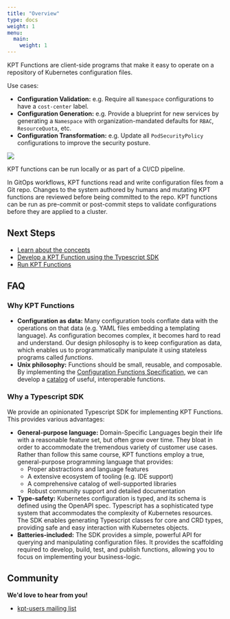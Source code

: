 ```yaml
---
title: "Overview"
type: docs
weight: 1
menu:
  main:
    weight: 1
---
```


KPT Functions are client-side programs that make it easy to operate on a repository of Kubernetes configuration files.

Use cases:

- **Configuration Validation:** e.g. Require all `Namespace` configurations to have a `cost-center` label.
- **Configuration Generation:** e.g. Provide a blueprint for new services by generating a `Namespace` with organization-mandated defaults for `RBAC`, `ResourceQuota`, etc.
- **Configuration Transformation:** e.g. Update all `PodSecurityPolicy` configurations to improve the
  security posture.

<img src="https://storage.googleapis.com/kpt-functions/docs/run.gif">

KPT functions can be run locally or as part of a CI/CD pipeline.

In GitOps workflows, KPT functions read and write configuration files from a Git repo. Changes
to the system authored by humans and mutating KPT functions are reviewed before being committed to the repo. KPT functions
can be run as pre-commit or post-commit steps to validate configurations before they are applied to a cluster.

## Next Steps

- [Learn about the concepts](concepts)
- [Develop a KPT Function using the Typescript SDK](develop)
- [Run KPT Functions](run)

## FAQ

### Why KPT Functions

- **Configuration as data:** Many configuration tools conflate data with the operations on that
  data (e.g. YAML files embedding a templating language).
  As configuration becomes complex, it becomes hard to read and understand.
  Our design philosophy is to keep configuration as data, which enables us to programmatically manipulate it using stateless programs called _functions_.
- **Unix philosophy:** Functions should be small, reusable, and composable.
  By implementing the [Configuration Functions Specification][spec],
  we can develop a [catalog][catalog] of useful, interoperable functions.

### Why a Typescript SDK

We provide an opinionated Typescript SDK for implementing KPT Functions. This provides various
advantages:

- **General-purpose language:** Domain-Specific Languages begin their life with a reasonable
  feature set, but often grow over time. They bloat in order to accommodate the tremendous variety
  of customer use cases. Rather than follow this same course, KPT functions employ a true,
  general-purpose programming language that provides:
  - Proper abstractions and language features
  - A extensive ecosystem of tooling (e.g. IDE support)
  - A comprehensive catalog of well-supported libraries
  - Robust community support and detailed documentation
- **Type-safety:** Kubernetes configuration is typed, and its schema is defined using the OpenAPI spec.
  Typescript has a sophisticated type system that accommodates the complexity of Kubernetes resources.
  The SDK enables generating Typescript classes for core and CRD types, providing safe and easy
  interaction with Kubernetes objects.
- **Batteries-included:** The SDK provides a simple, powerful API for querying and manipulating configuration
  files. It provides the scaffolding required to develop, build, test, and publish functions,
  allowing you to focus on implementing your business-logic.

## Community

**We'd love to hear from you!**

- [kpt-users mailing list][kpt-users]

[spec]: https://github.com/kubernetes-sigs/kustomize/blob/master/cmd/config/docs/api-conventions/functions-spec.md
[kpt-users]: https://groups.google.com/forum/#!forum/kpt-users
[catalog]: https://googlecontainertools.github.io/kpt-functions-catalog/